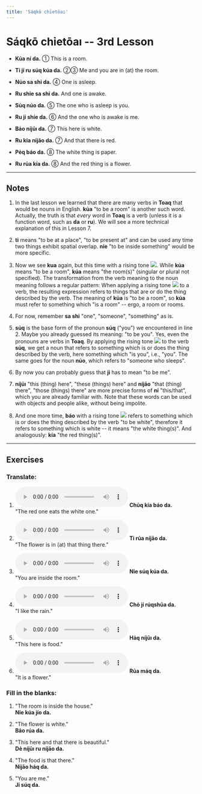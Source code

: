 ```yaml
---
title: 'Sáqkō chỉetōaı'
---
```

# **Sáqkō chỉetōaı** -- 3rd Lesson

- **Kủa ní da.** ①
    This is a room.
    
- **Tỉ jí ru súq kúa da.** ②③
    Me and you are in (at) the room.
    
- **Nủo sa shỉ da.** ④
    One is asleep.
    
- **Ru shỉe sa shỉ da.**
    And one is awake.
    
- **Sủq núo da.** ⑤
    The one who is asleep is you.
    
- **Ru jỉ shíe da.** ⑥
    And the one who is awake is me.
    
- **Bảo níjūı da.** ⑦
    This here is white. 
    
- **Ru kỉa níjāo da.** ⑦
    And that there is red.
    
- **Pẻq báo da.** ⑧
    The white thing is paper.
    
- **Ru rủa kía da.** ⑧
    And the red thing is a flower.
    
    

---

## Notes

1. In the last lesson we learned that there are many verbs in **Toaq** that would be nouns in English. **kủa** "to be a room" is another such word. Actually, the truth is that *every* word in **Toaq** is a verb (unless it is a function word, such as **da** or **ru**). We will see a more technical explanation of this in Lesson 7.

2. **tỉ** means "to be at a place", "to be present at" and can be used any time two things exhibit spatial overlap.  **nỉe** "to be inside something" would be more specific.

3. Now we see **kua** again, but this time with a rising tone ![](../tones/t2.png). While **kủa** means "to be a room", **kúa** means "the room(s)" (singular or plural not specified). The transformation from the verb meaning to the noun meaning follows a regular pattern: When applying a rising tone ![](../tones/t2.png) to a verb, the resulting expression refers to things that are or do the thing described by the verb. The meaning of **kủa** is "to be a room", so **kúa** must refer to something which "is a room" -- ergo, a room or rooms.

4. For now, remember **sa shỉ** "one", "someone", "something" as is.

5. **sủq** is the base form of the pronoun **súq** ("you") we encountered in line 2. Maybe you already guessed its meaning: "to be you". Yes, even the pronouns are verbs in **Toaq**. By applying the rising tone ![](../tones/t2.png) to the verb **sủq**, we get a noun that refers to something which is or does the thing described by the verb, here something which "is you", i.e., "you". The same goes for the noun **núo**, which refers to "someone who sleeps".

6. By now you can probably guess that **jỉ** has to mean "to be me".

7. **níjūı** "this (thing) here", "these (things) here" and **níjāo** "that (thing) there", "those (things) there" are more precise forms of **ní** "this/that", which you are already familiar with. Note that these words can be used with objects and people alike, without being impolite.

8. And one more time, **báo** with a rising tone ![](../tones/t2.png) refers to something which is or does the thing described by the verb "to be white", therefore it refers to something which is white -- it means "the white thing(s)". And analogously: **kía** "the red thing(s)".

---

## Exercises

### Translate:

1. <audio controls src="ex1.mp3"></audio>
  **Chủq kía báo da.**  
  <span class="spoiler">"The red one eats the white one."</span>
  
2. <audio controls src="ex2.mp3"></audio>
  **Tỉ rúa níjāo da.**  
  <span class="spoiler">"The flower is in (at) that thing there."</span>
  
3. <audio controls src="ex3.mp3"></audio>
  **Nỉe súq kúa da.**  
  <span class="spoiler">"You are inside the room."</span>
  
4. <audio controls src="ex4.mp3"></audio>
  **Chỏ jí rúqshūa da.**  
  <span class="spoiler">"I like the rain."</span>
  
5. <audio controls src="ex5.mp3"></audio>
  **Hảq níjūı da.**  
  <span class="spoiler">"This here is food."</span>
  
6. <audio controls src="ex6.mp3"></audio>
  **Rủa máq da.**  
  <span class="spoiler">"It is a flower."</span>

### Fill in the blanks:

1. "The room is inside the house."  
  **Nỉe <span class="spoiler">kúa</span> jío da.**
  
2. "The flower is white."  
  **<span class="spoiler">Bảo</span> rúa da.**
  
3. "This here and that there is beautiful."  
  **Dẻ <span class="spoiler">níjūı</span> ru <span class="spoiler">níjāo</span> da.**
  
4. "The food is that there."  
  **<span class="spoiler">Nỉjāo</span> háq da.**
  
5. "You are me."  
  **<span class="spoiler">Jỉ</span> <span class="spoiler">súq</span> da.**
